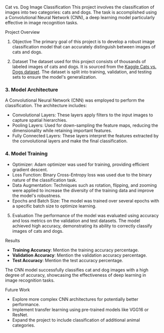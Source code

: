  Cat vs. Dog Image Classification
This project involves the classification of images into two categories: cats and dogs. The task is accomplished using a Convolutional Neural Network (CNN), a deep learning model particularly effective in image recognition tasks.

Project Overview

 1. Objective
The primary goal of this project is to develop a robust image classification model that can accurately distinguish between images of cats and dogs.

 2. Dataset
The dataset used for this project consists of thousands of labeled images of cats and dogs. It is sourced from the [Kaggle Cats vs. Dogs dataset](https://www.kaggle.com/datasets/d4rklucif3r/cat-and-dogs). The dataset is split into training, validation, and testing sets to ensure the model's generalization.

### 3. Model Architecture
A Convolutional Neural Network (CNN) was employed to perform the classification. The architecture includes:
- Convolutional Layers: These layers apply filters to the input images to capture spatial hierarchies.
- Pooling Layers: Used for down-sampling the feature maps, reducing the dimensionality while retaining important features.
- Fully Connected Layers: These layers interpret the features extracted by the convolutional layers and make the final classification.

### 4. Model Training
- Optimizer: Adam optimizer was used for training, providing efficient gradient descent.
- Loss Function: Binary Cross-Entropy loss was used due to the binary nature of the classification task.
- Data Augmentation: Techniques such as rotation, flipping, and zooming were applied to increase the diversity of the training data and improve the model's robustness.
- Epochs and Batch Size: The model was trained over several epochs with a specific batch size to optimize learning.

 5. Evaluation
The performance of the model was evaluated using accuracy and loss metrics on the validation and test datasets. The model achieved high accuracy, demonstrating its ability to correctly classify images of cats and dogs.

 Results
- **Training Accuracy**: Mention the training accuracy percentage.
- **Validation Accuracy**: Mention the validation accuracy percentage.
- **Test Accuracy**: Mention the test accuracy percentage.

The CNN model successfully classifies cat and dog images with a high degree of accuracy, showcasing the effectiveness of deep learning in image recognition tasks.

 Future Work
- Explore more complex CNN architectures for potentially better performance.
- Implement transfer learning using pre-trained models like VGG16 or ResNet.
- Expand the project to include classification of additional animal categories.

